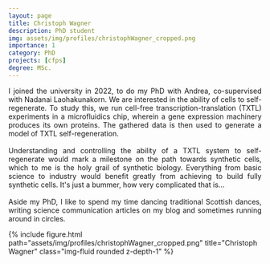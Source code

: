 ```yaml
---
layout: page
title: Christoph Wagner
description: PhD student
img: assets/img/profiles/christophWagner_cropped.png
importance: 1
category: PhD
projects: [cfps]
degree: MSc.
---
```



<div class="row">
    <div class="col-sm mt-3 mt-md-0">
        <p style="text-align: justify">
        I joined the university in 2022, to do my PhD with Andrea, co-supervised with Nadanai Laohakunakorn. We are 
interested in the ability of cells to self-regenerate. To study this, we run cell-free transcription-translation (TXTL) 
experiments in a microfluidics chip, wherein a gene expression machinery produces its own proteins. The gathered data 
is then used to generate a model of TXTL self-regeneration. <br> <br>
        Understanding and controlling the ability of a TXTL system to self-regenerate would mark a milestone on the 
path towards synthetic cells, which to me is the holy grail of synthetic biology. Everything from basic science to 
industry would benefit greatly from achieving to build fully synthetic cells. It's just a bummer, how very complicated 
that is... <br> <br>
        Aside my PhD, I like to spend my time dancing traditional Scottish dances, writing science communication 
articles on my blog and sometimes running around in circles.
        </p>
    </div>
    <div class="col-sm mt-3 mt-md-0">
        {% include figure.html path="assets/img/profiles/christophWagner_cropped.png" title="Christoph Wagner" 
class="img-fluid rounded z-depth-1" %}
    </div>
</div>